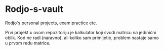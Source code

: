 # Rodjo-s-vault
Rodjo's personal projects, exam practice etc.

Prvi projekt u ovom repozitoriju je kalkulator koji svodi matricu na jedinični oblik. 
Kod ne radi (naravno), ali koliko sam primijetio, problem nastaje samo u prvom redu matrice.
